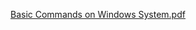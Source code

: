 
[Basic Commands on Windows System.pdf](https://github.com/DSCCUSAT/Cyber-Security-Bootcamp/files/7355096/Basic.Commands.on.Windows.System.pdf)
